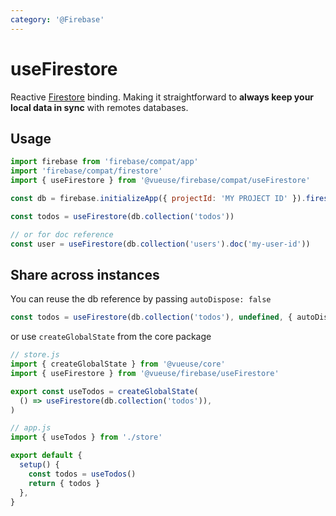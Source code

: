 ```yaml
---
category: '@Firebase'
---
```


# useFirestore

Reactive [Firestore](https://firebase.google.com/docs/firestore) binding. Making it straightforward to **always keep your local data in sync** with remotes databases.

## Usage

```js {7,9}
import firebase from 'firebase/compat/app'
import 'firebase/compat/firestore'
import { useFirestore } from '@vueuse/firebase/compat/useFirestore'

const db = firebase.initializeApp({ projectId: 'MY PROJECT ID' }).firestore()

const todos = useFirestore(db.collection('todos'))

// or for doc reference
const user = useFirestore(db.collection('users').doc('my-user-id'))
```

## Share across instances

You can reuse the db reference by passing `autoDispose: false`

```ts
const todos = useFirestore(db.collection('todos'), undefined, { autoDispose: false })
```

or use `createGlobalState` from the core package

```js
// store.js
import { createGlobalState } from '@vueuse/core'
import { useFirestore } from '@vueuse/firebase/useFirestore'

export const useTodos = createGlobalState(
  () => useFirestore(db.collection('todos')),
)
```

```js
// app.js
import { useTodos } from './store'

export default {
  setup() {
    const todos = useTodos()
    return { todos }
  },
}
```
